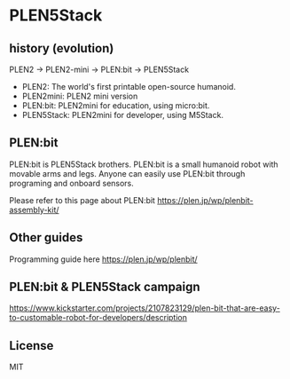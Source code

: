 # PLEN5Stack

## history (evolution)

PLEN2 -> PLEN2-mini -> PLEN:bit -> PLEN5Stack

- PLEN2: The world's first printable open-source humanoid.
- PLEN2mini: PLEN2 mini version
- PLEN:bit: PLEN2mini for education, using micro:bit.
- PLEN5Stack: PLEN2mini for developer, using M5Stack.

## PLEN:bit

PLEN:bit is PLEN5Stack brothers.
PLEN:bit is a small humanoid robot with movable arms and legs. Anyone can easily use PLEN:bit through programing and onboard sensors.

Please refer to this page about PLEN:bit
https://plen.jp/wp/plenbit-assembly-kit/


## Other guides

Programming guide here
https://plen.jp/wp/plenbit/


## PLEN:bit & PLEN5Stack campaign

https://www.kickstarter.com/projects/2107823129/plen-bit-that-are-easy-to-customable-robot-for-developers/description

## License

MIT